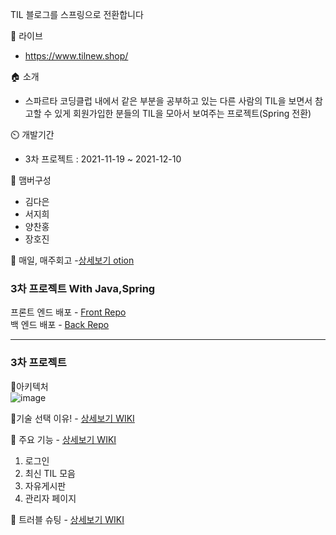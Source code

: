 TIL 블로그를 스프링으로 전환합니다

🔗 라이브
- https://www.tilnew.shop/

🏠 소개 
- 스파르타 코딩클럽 내에서 같은 부분을 공부하고 있는 다른 사람의 TIL을 보면서 참고할 수 있게 회원가입한 분들의 TIL을 모아서 보여주는 프로젝트(Spring 전환)

⏲️ 개발기간
- 3차 프로젝트 : 2021-11-19 ~ 2021-12-10

🧙 맴버구성
- 김다은 <br>
- 서지희 <br>
- 양찬홍 <br>
- 장호진 <br>

📌 매일, 매주회고 
-[상세보기 otion](https://www.notion.so/511-6fa7c25342d549cda5321849a9336844)


### 3차 프로젝트 With Java,Spring<br>
프론트 엔드 배포 - [Front Repo](https://github.com/slcommunity/til-front)
<br>
백 엔드 배포     - [Back Repo](https://github.com/slcommunity/til-back)


---

### 3차 프로젝트
📌아키텍처
<br>
![image](https://user-images.githubusercontent.com/90807343/145507697-451af947-a972-4683-ac4f-18dff8b0a6f0.png)

📌기술 선택 이유!  - [상세보기 WIKI](https://github.com/slcommunity/511/wiki/3.-%EA%B8%B0%EC%88%A0-%EC%84%A0%ED%83%9D-%EC%9D%B4%EC%9C%A0)

📌 주요 기능  - [상세보기 WIKI](https://github.com/slcommunity/511/wiki/4.-%EC%A3%BC%EC%9A%94-%EA%B8%B0%EB%8A%A5-%EC%86%8C%EA%B0%9C)
1. 로그인
2. 최신 TIL 모음
3. 자유게시판
4. 관리자 페이지

📌 트러블 슈팅 - [상세보기 WIKI](https://github.com/slcommunity/511/wiki/7.-%ED%8A%B8%EB%9F%AC%EB%B8%94-%EC%8A%88%ED%8C%85)

